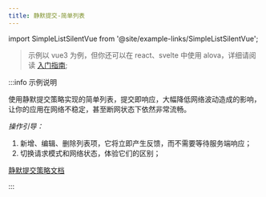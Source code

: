 ```yaml
---
title: 静默提交-简单列表
---
```


import SimpleListSilentVue from '@site/example-links/SimpleListSilentVue';

> 示例以 vue3 为例，但你还可以在 react、svelte 中使用 alova，详细请阅读 [入门指南](/tutorial/getting-started);

<SimpleListSilentVue></SimpleListSilentVue>

:::info 示例说明

使用静默提交策略实现的简单列表，提交即响应，大幅降低网络波动造成的影响，让你的应用在网络不稳定，甚至断网状态下依然非常流畅。

_操作引导：_

1. 新增、编辑、删除列表项，它将立即产生反馈，而不需要等待服务端响应；
2. 切换请求模式和网络状态，体验它们的区别；

[静默提交策略文档](/tutorial/strategy/sensorless-data-interaction)

:::
